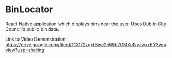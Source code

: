 # BinLocator
React Native application which displays bins near the user. Uses Dublin City Council's public bin data.

Link to Video Demonstration: https://drive.google.com/file/d/1CG72zqxtBwe2nWIb7GMXuNyzwxxEY3wn/view?usp=sharing
